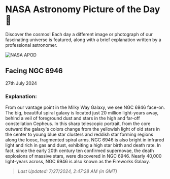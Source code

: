 
  # NASA Astronomy Picture of the Day 🌌

  Discover the cosmos! Each day a different image or photograph of our fascinating universe is featured, along with a brief explanation written by a professional astronomer.

![NASA APOD](https://apod.nasa.gov/apod/image/2407/NGC6946_verB.jpg)

## Facing NGC 6946

27th July 2024

### Explanation: 

From our vantage point in the Milky Way Galaxy, we see NGC 6946 face-on. The big, beautiful spiral galaxy is located just 20 million light-years away, behind a veil of foreground dust and stars in the high and far-off constellation Cepheus. In this sharp telescopic portrait, from the core outward the galaxy's colors change from the yellowish light of old stars in the center to young blue star clusters and reddish star forming regions along the loose, fragmented spiral arms. NGC 6946 is also bright in infrared light and rich in gas and dust, exhibiting a high star birth and death rate. In fact, since the early 20th century ten confirmed supernovae, the death explosions of massive stars, were discovered in NGC 6946. Nearly 40,000 light-years across, NGC 6946 is also known as the Fireworks Galaxy.

> _Last Updated: 7/27/2024, 2:47:28 AM (in GMT)_
